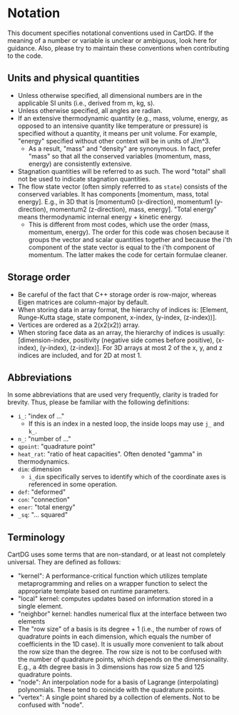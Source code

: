 # Notation
This document specifies notational conventions used in CartDG. If the meaning
of a number or variable is unclear or ambiguous, look here for guidance. Also, please
try to maintain these conventions when contributing to the code.

## Units and physical quantities
* Unless otherwise specified, all dimensional numbers are in the applicable SI units
  (i.e., derived from m, kg, s).
* Unless otherwise specified, all angles are radian.
* If an extensive thermodynamic quantity (e.g., mass, volume, energy, as opposed to an
  intensive quantity like temperature or pressure) is specified without a quantity, it
  means per unit volume. For example, "energy" specified without other context will be
  in units of J/m^3.
  * As a result, "mass" and "density" are synonymous. In fact, prefer "mass" so that
    all the conserved variables (momentum, mass, energy) are consistently extensive.
* Stagnation quantities will be referred to as such. The word "total" shall not be
  used to indicate stagnation quantities.
* The flow state vector (often simply referred to as `state`) consists of the
  conserved variables.
  It has components [momentum, mass, total energy]. E.g., in 3D that is
  [momentum0 (x-direction), momentum1 (y-direction), momentum2 (z-direction), mass, energy].
  "Total energy" means thermodynamic internal energy + kinetic energy.
  * This is different from most codes, which use the order (mass, momentum, energy). The
    order for this code was chosen because it groups the vector and scalar quantities
    together and because the i'th component of the state vector is equal to the i'th
    component of momentum. The latter makes the code for certain formulae cleaner.

## Storage order
* Be careful of the fact that C++ storage order is row-major, whereas Eigen matrices
  are column-major by default.
* When storing data in array format, the hierarchy of indices is:
  [Element, Runge-Kutta stage, state component, x-index, (y-index, (z-index))].
* Vertices are ordered as a 2(x2(x2)) array.
* When storing face data as an array, the hierarchy of indices is usually:
  [dimension-index, positivity (negative side comes before positive), (x-index), (y-index), (z-index)].
  For 3D arrays at most 2 of the x, y, and z indices are included, and for 2D at most 1.

## Abbreviations
In some abbreviations that are used very frequently, clarity is traded for brevity.
Thus, please be familiar with the following definitions:
* `i_`: "index of ..."
  * If this is an index in a nested loop, the inside loops may use `j_` and `k_`.
* `n_`: "number of ..."
* `qpoint`: "quadrature point"
* `heat_rat`: "ratio of heat capacities". Often denoted "gamma" in thermodynamics.
* `dim`: dimension
  * `i_dim` specifically serves to identify which of the coordinate axes is referenced
    in some operation.
* `def`: "deformed"
* `con`: "connection"
* `ener`: "total energy"
* `_sq`: "... squared"

## Terminology
CartDG uses some terms that are non-standard, or at least not completely universal.
They are defined as follows:
* "kernel": A performance-critical function which utilizes template metaprogramming
  and relies on a wrapper function to select the appropriate template based on runtime
  parameters.
* "local" kernel: computes updates based on information stored in a single element.
* "neighbor" kernel: handles numerical flux at the interface
  between two elements
* The "row size" of a basis is its degree + 1 (i.e., the number of rows of quadrature
  points in each dimension, which equals the number of coefficients in the 1D case).
  It is usually more convenient to talk about the row size than the degree. The row
  size is not to be confused with the number of quadrature points, which depends on
  the dimensionality. E.g., a 4th degree basis in 3 dimensions has row size 5 and 125
  quadrature points.
* "node": An interpolation node for a basis of Lagrange (interpolating) polynomials.
  These tend to coincide with the quadrature points.
* "vertex": A single point shared by a collection of elements. Not to be confused
  with "node".

